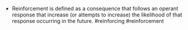 - Reinforcement is defined as a consequence that follows an operant response that increase (or attempts to increase) the likelihood of that response occurring in the future. #reinforcing #reinforcement